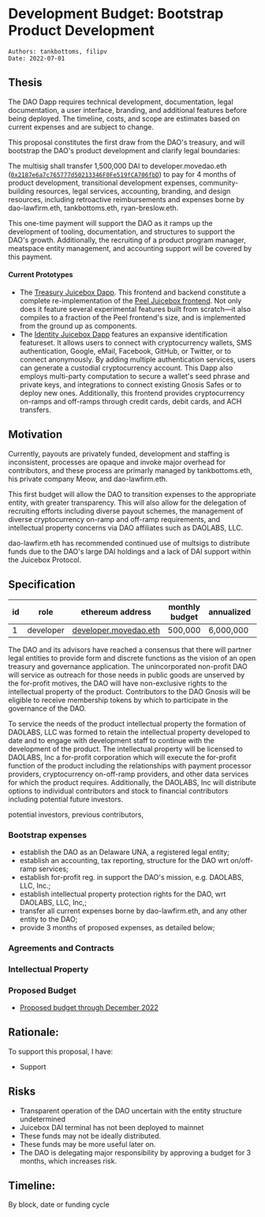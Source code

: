# Development Budget: Bootstrap Product Development

```
Authors: tankbottoms, filipv
Date: 2022-07-01
```

## Thesis

The DAO Dapp requires technical development, documentation, legal documentation, a user interface, branding, and additional features before being deployed. The timeline, costs, and scope are estimates based on current expenses and are subject to change.

This proposal constitutes the first draw from the DAO's treasury, and will bootstrap the DAO's product development and clarify legal boundaries:

The multisig shall transfer 1,500,000 DAI to developer.movedao.eth ([`0x2187e6a7c765777d50213346F0Fe519fCA706fbD`](https://etherscan.io/address/0x2187e6a7c765777d50213346F0Fe519fCA706fbD)) to pay for 4 months of product development, transitional development expenses, community-building resources, legal services, accounting, branding, and design resources, including retroactive reimbursements and expenses borne by dao-lawfirm.eth, tankbottoms.eth, ryan-breslow.eth.

This one-time payment will support the DAO as it ramps up the development of tooling, documentation, and structures to support the DAO's growth. Additionally, the recruiting of a product program manager, meatspace entity management, and accounting support will be covered by this payment.

#### Current Prototypes

- The [Treasury Juicebox Dapp](https://juicebox.wtf/). This frontend and backend constitute a complete re-implementation of the [Peel Juicebox frontend](https://juicebox.money). Not only does it feature several experimental features built from scratch—it also compiles to a fraction of the Peel frontend's size, and is implemented from the ground up as components.
- The [Identity Juicebox Dapp](https://identity-develop.web.app/) features an expansive identification featureset. It allows users to connect with cryptocurrency wallets, SMS authentication, Google, eMail, Facebook, GitHub, or Twitter, or to connect anonymously. By adding multiple authentication services, users can generate a custodial cryptocurrency account. This Dapp also employs multi-party computation to secure a wallet's seed phrase and private keys, and integrations to connect existing Gnosis Safes or to deploy new ones. Additionally, this frontend provides cryptocurrency on-ramps and off-ramps through credit cards, debit cards, and ACH transfers.

## Motivation

Currently, payouts are privately funded, development and staffing is inconsistent, processes are opaque and invoke major overhead for contributors, and these process are primarly managed by tankbottoms.eth, his private company Meow, and dao-lawfirm.eth.

This first budget will allow the DAO to transition expenses to the appropriate entity, with greater transparency. This will also allow for the delegation of recruiting efforts including diverse payout schemes, the management of diverse cryptocurrency on-ramp and off-ramp requirements, and intellectual property concerns via DAO affiliates such as DAOLABS, LLC.

dao-lawfirm.eth has recommended continued use of multsigs to distribute funds due to the DAO's large DAI holdings and a lack of DAI support within the Juicebox Protocol.

## Specification

| id  | role      | ethereum address                                                    | monthly budget | annualized | governance tokens | notes |
| --- | --------- | ------------------------------------------------------------------- | -------------- | ---------- | ----------------- | ----- |
| 1   | developer | [developer.movedao.eth](0x2187e6a7c765777d50213346F0Fe519fCA706fbD) | 500,000        | 6,000,000  | 0                 |       |

The DAO and its advisors have reached a consensus that there will partner legal entities to provide form and discrete functions as the vision of an open treasury and governance application. The unincorporated non-profit DAO will service as outreach for those needs in public goods are unserved by the for-profit motives, the DAO will have non-exclusive rights to the intellectual property of the product. Contributors to the DAO Gnosis will be eligible to receive membership tokens by which to participate in the governance of the DAO.

To service the needs of the product intellectual property the formation of DAOLABS, LLC was formed to retain the intellectual property developed to date and to engage with development staff to continue with the development of the product. The intellectual property will be licensed to DAOLABS, Inc a for-profit corporation which will execute the for-profit function of the product including the relationships with payment processor providers, cryptocurrency on-off-ramp providers, and other data services for which the product requires. Additionally, the DAOLABS, Inc will distribute options to individual contributors and stock to financial contributors including potential future investors.

potential investors, previous contributors,

### Bootstrap expenses

-   establish the DAO as an Delaware UNA, a registered legal entity;
-   establish an accounting, tax reporting, structure for the DAO wrt on/off-ramp services;
-   establish for-profit reg. in support the DAO's mission, e.g. DAOLABS, LLC, Inc.;
-   establish intellectual property protection rights for the DAO, wrt DAOLABS, LLC, Inc,;
-   transfer all current expenses borne by dao-lawfirm.eth, and any other entity to the DAO;
-   provide 3 months of proposed expenses, as detailed below;

### Agreements and Contracts

### Intellectual Property

### Proposed Budget

-   [Proposed budget through December 2022](./10.%20movement-proposal-budget.pdf)

## Rationale:

To support this proposal, I have:

-   Support

## Risks

- Transparent operation of the DAO uncertain with the entity structure undetermined
- Juicebox DAI terminal has not been deployed to mainnet
- These funds may not be ideally distributed.
- These funds may be more useful later on.
- The DAO is delegating major responsibility by approving a budget for 3 months, which increases risk.

## Timeline:

By block, date or funding cycle
